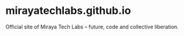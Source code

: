 # mirayatechlabs.github.io
Official site of Miraya Tech Labs – future, code and collective liberation.
